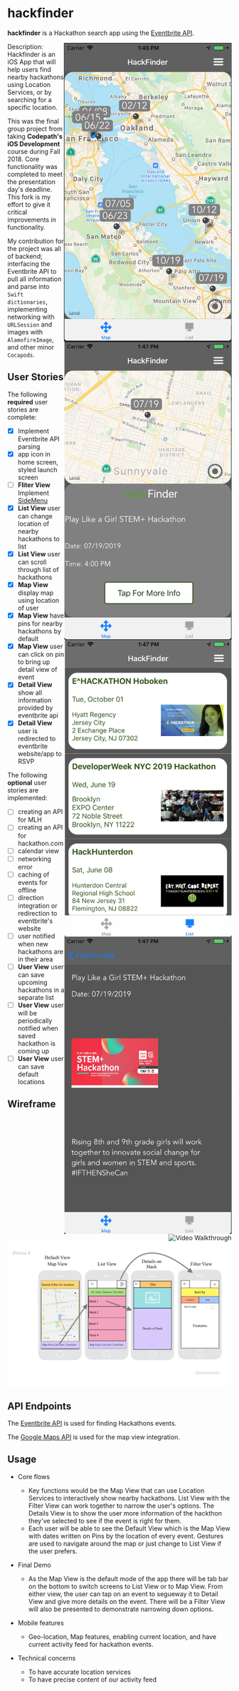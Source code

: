 # hackfinder

**hackfinder** is a Hackathon search app using the [Eventbrite API](https://www.eventbrite.com/developer/v3/).

<img align="right" src='https://github.com/tbender4/hackfinder/raw/master/screenshots/map.png' title='map' width='377' height='669'  alt='map' />
<img align="right" src='https://github.com/tbender4/hackfinder/raw/master/screenshots/halfview.png' title='halfview' width='376' height='669'  alt='map' />
<img align="right" src='https://github.com/tbender4/hackfinder/raw/master/screenshots/listview.png' title='listview' width='375' height='667'  alt='map' />
<img align="right" src='https://github.com/tbender4/hackfinder/raw/master/screenshots/detail.png' title='detail' width='376' height='667'  alt='map' />

<img align="right" src='https://github.com/tbender4/hackfinder/raw/master/demo11-06.gif' title='Video Walkthrough' width='' alt='Video Walkthrough' />
Description: 
Hackfinder is an iOS App that will help users find nearby hackathons using Location Services, or by searching for a specific location.

This was the final group project from taking **Codepath's iOS Development** course during Fall 2018. Core functionality was completed to meet the presentation day's deadline. This fork is my effort to give it critical improvements in functionality.

My contribution for the project was all of backend; interfacing the Eventbrite API to pull all information and parse into `Swift dictionaries`, implementing networking with `URLSession`  and images with `AlamofireImage`, and other minor `Cocapods`.


## User Stories

The following **required** user stories are complete:
- [x] Implement Eventbrite API parsing
- [x] app icon in home screen, styled launch screen
- [ ] **Fliter View** Implement [SideMenu](https://github.com/jonkykong/SideMenu)
- [x] **List View** user can change location of nearby hackathons to list
- [x] **List View** user can scroll through list of hackathons
- [x] **Map View** display map using location of user
- [x] **Map View** have pins for nearby hackathons by default
- [x] **Map View** user can click on pin to bring up detail view of event
- [x] **Detail View** show all information provided by eventbrite api
- [x] **Detail View** user is redirected to eventbrite website/app to RSVP

The following **optional** user stories are implemented:

- [ ] creating an API for MLH
- [ ] creating an API for hackathon.com
- [ ] calendar view
- [ ] networking error
- [ ] caching of events for offline
- [ ] direction integration or redirection to eventbrite's website
- [ ] user notified when new hackathons are in their area
- [ ] **User View** user can save upcoming hackathons in a separate list
- [ ] **User View** user will be periodically notified when saved hackathon is coming up
- [ ] **User View** user can save default locations

## Wireframe

<img src='https://github.com/tbender4/hackfinder/blob/master/wireframe.png'>

## API Endpoints

The [Eventbrite API](https://cloud.google.com/maps-platform/) is used for finding Hackathons events.

The [Google Maps API](https://cloud.google.com/maps-platform/) is used for the map view integration.

## Usage
  
- Core flows
  - Key functions would be the Map View that can use Location Services to interactively show nearby hackathons. List View with the Filter View can work together to narrow the user's options. The Details View is to show the user more information of the hackthon they've selected to see if the event is right for them.  
  - Each user will be able to see the Default View which is the Map View with dates written on Pins by the location of every event. Gestures are used to navigate around the map or just change to List View if the user prefers.
  
- Final Demo
  - As the Map View is the default mode of the app there will be tab bar on the bottom to switch screens to List View or to Map View. From either view, the user can tap on an event to segueway it to Detail View and give more details on the event. There will be a Filter View will also be presented to demonstrate narrowing down options.
 
- Mobile features
  - Geo-location, Map features, enabling current location, and have current activity feed for hackathon events.
  
- Technical concerns
  - To have accurate location services
  - To have precise content of our activity feed
  
